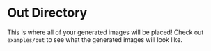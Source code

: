 # Out Directory

This is where all of your generated images will be placed! Check out `examples/out` to see what the generated images will look like.